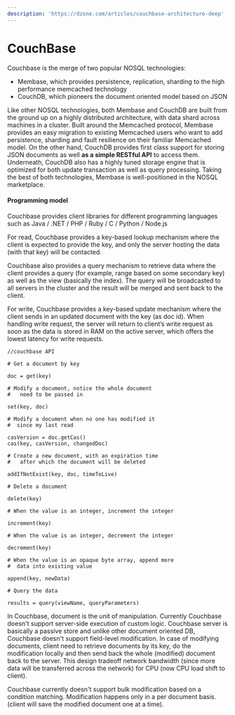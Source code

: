 ```yaml
---
description: 'https://dzone.com/articles/couchbase-architecture-deep'
---
```


# CouchBase



Couchbase is the merge of two popular NOSQL technologies:   


* Membase, which provides persistence, replication, sharding to the high performance memcached technology
* CouchDB, which pioneers the document oriented model based on JSON



Like other NOSQL technologies, both Membase and CouchDB are built from the ground up on a highly distributed architecture, with data shard across machines in a cluster. Built around the Memcached protocol, Membase provides an easy migration to existing Memcached users who want to add persistence, sharding and fault resilience on their familiar Memcached model. On the other hand, CouchDB provides first class support for storing JSON documents as well **as a simple RESTful API** to access them. Underneath, CouchDB also has a highly tuned storage engine that is optimized for both update transaction as well as query processing. Taking the best of both technologies, Membase is well-positioned in the NOSQL marketplace.



#### Programming model

Couchbase provides client libraries for different programming languages such as Java / .NET / PHP / Ruby / C / Python / Node.js  
  
For read, Couchbase provides a key-based lookup mechanism where the client is expected to provide the key, and only the server hosting the data \(with that key\) will be contacted.  
  
Couchbase also provides a query mechanism to retrieve data where the client provides a query \(for example, range based on some  secondary key\) as well as the view \(basically the index\).  The query will be broadcasted to all servers in the cluster and the result will be merged and sent back to the client.  
  
For write, Couchbase provides a key-based update mechanism where the client sends in an updated document with the key \(as doc id\).  When handling write request, the server will return to client’s write request as soon as the data is stored in RAM on the active server, which offers the lowest latency for write requests.



```text
//couchbase API

# Get a document by key

doc = get(key)

# Modify a document, notice the whole document 
#   need to be passed in

set(key, doc)

# Modify a document when no one has modified it 
#  since my last read

casVersion = doc.getCas()
cas(key, casVersion, changedDoc)

# Create a new document, with an expiration time 
#   after which the document will be deleted

addIfNotExist(key, doc, timeToLive)

# Delete a document

delete(key)

# When the value is an integer, increment the integer

increment(key)

# When the value is an integer, decrement the integer

decrement(key)

# When the value is an opaque byte array, append more 
#  data into existing value 

append(key, newData)

# Query the data 

results = query(viewName, queryParameters)
```

In Couchbase, document is the unit of manipulation. Currently Couchbase doesn't support server-side execution of custom logic. Couchbase server is basically a passive store and unlike other document oriented DB, Couchbase doesn't support field-level modification. In case of modifying documents, client need to retrieve documents by its key, do the modification locally and then send back the whole \(modified\) document back to the server. This design tradeoff network bandwidth \(since more data will be transferred across the network\) for CPU \(now CPU load shift to client\).

Couchbase currently doesn't support bulk modification based on a condition matching. Modification happens only in a per document basis. \(client will save the modified document one at a time\).

